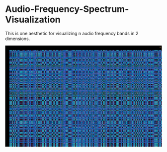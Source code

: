 # Audio-Frequency-Spectrum-Visualization
This is one aesthetic for visualizing n audio frequency bands in 2 dimensions.


![main](/Screenshots/spectrum2.png)

